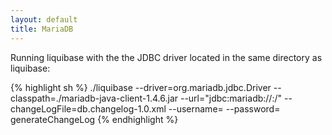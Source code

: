 ```yaml
---
layout: default
title: MariaDB
---
```


Running liquibase with the the JDBC driver located in the same directory as liquibase:

{% highlight sh %}
./liquibase
  --driver=org.mariadb.jdbc.Driver
  --classpath=./mariadb-java-client-1.4.6.jar
  --url="jdbc:mariadb://<IP OR HOSTNAME>:<PORT>/<SCHEMA NAME>" 
  --changeLogFile=db.changelog-1.0.xml 
  --username=<MARIADB USERNAME>
  --password=<MARIADB PASSWORD>
  generateChangeLog
{% endhighlight %}

